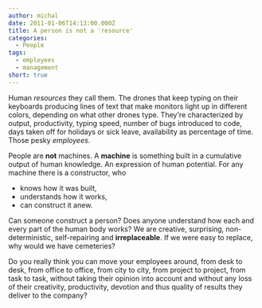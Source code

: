 ```yaml
---
author: michal
date: 2011-01-06T14:13:00.000Z
title: A person is not a 'resource'
categories:
  - People
tags:
  - employees
  - management
short: true
---
```


Human _resources_ they call them. The drones that keep typing on their keyboards producing lines of text that make monitors light up in different colors, depending on what other drones type. They're characterized by output, productivity, typing speed, number of bugs introduced to code, days taken off for holidays or sick leave, availability as percentage of time. Those pesky _employees_.

<!--more-->

People are __not__ machines. A __machine__ is something built in a cumulative output of human knowledge. An expression of human potential. For any machine there is a constructor, who

- knows how it was built,
- understands how it works,
- can construct it anew.

Can someone construct a person? Does anyone understand how each and every part of the human body works?
We are creative, surprising, non-deterministic, self-repairing and __irreplaceable__. If we were easy to replace, why would we have cemeteries?

Do you really think you can move your employees around, from desk to desk, from office to office, from city to city, from project to project, from task to task, without taking their opinion into account and without any loss of their creativity, productivity, devotion and thus quality of results they deliver to the company?

